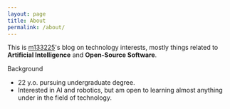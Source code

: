 ```yaml
---
layout: page
title: About
permalink: /about/
---
```

This is [m133225](http://github.com/m133225)'s blog on technology interests, mostly things related to **Artificial Intelligence** and **Open-Source Software**.

Background

- 22 y.o. pursuing undergraduate degree.
- Interested in AI and robotics, but am open to learning almost anything under in the field of technology.
